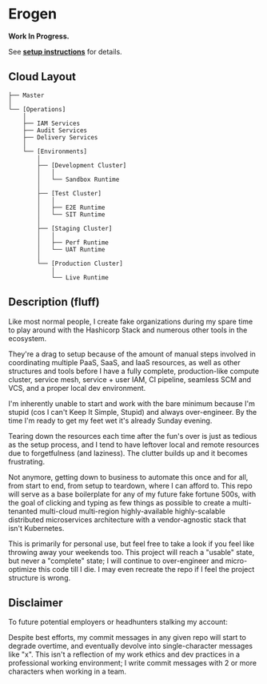 # Erogen

**Work In Progress.**

See [**setup instructions**](docs/setup/setup.md) for details.

## Cloud Layout

```
├── Master
│
└── [Operations]
    │
    ├── IAM Services
    ├── Audit Services
    ├── Delivery Services
    │
    └── [Environments]
        │
        ├── [Development Cluster]
        │   │
        │   └── Sandbox Runtime
        │
        ├── [Test Cluster]
        │   │
        │   ├── E2E Runtime
        │   └── SIT Runtime
        │
        ├── [Staging Cluster]
        │   │
        │   ├── Perf Runtime
        │   └── UAT Runtime
        │
        └── [Production Cluster]
            │
            └── Live Runtime
```

## Description (fluff)

Like most normal people, I create fake organizations during my spare time to play around with the Hashicorp Stack and numerous other tools in the ecosystem.

They're a drag to setup because of the amount of manual steps involved in coordinating multiple PaaS, SaaS, and IaaS resources, as well as other structures and tools before I have a fully complete, production-like compute cluster, service mesh, service + user IAM, CI pipeline, seamless SCM and VCS, and a proper local dev environment.

I'm inherently unable to start and work with the bare minimum because I'm stupid (cos I can't Keep It Simple, Stupid) and always over-engineer. By the time I'm ready to get my feet wet it's already Sunday evening.

Tearing down the resources each time after the fun's over is just as tedious as the setup process, and I tend to have leftover local and remote resources due to forgetfulness (and laziness). The clutter builds up and it becomes frustrating.

Not anymore, getting down to business to automate this once and for all, from start to end, from setup to teardown, where I can afford to. This repo will serve as a base boilerplate for any of my future fake fortune 500s, with the goal of clicking and typing as few things as possible to create a multi-tenanted multi-cloud multi-region highly-available highly-scalable distributed microservices architecture with a vendor-agnostic stack that isn't Kubernetes.

This is primarily for personal use, but feel free to take a look if you feel like throwing away your weekends too. This project will reach a "usable" state, but never a "complete" state; I will continue to over-engineer and micro-optimize this code till I die. I may even recreate the repo if I feel the project structure is wrong.

## Disclaimer

To future potential employers or headhunters stalking my account:

Despite best efforts, my commit messages in any given repo will start to degrade overtime, and eventually devolve into single-character messages like "x". This isn't a reflection of my work ethics and dev practices in a professional working environment; I write commit messages with 2 or more characters when working in a team.

